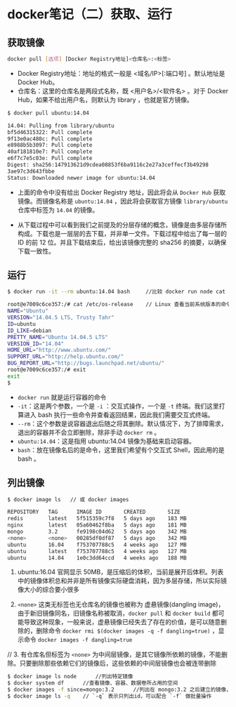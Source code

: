 # docker笔记（二）获取、运行

## 获取镜像

```bash
docker pull [选项] [Docker Registry地址]<仓库名>:<标签>
```

- Docker Registry地址：地址的格式一般是 <域名/IP>[:端口号] 。默认地址是 Docker Hub。
- 仓库名：这里的仓库名是两段式名称，既 <用户名>/<软件名> 。对于 Docker Hub，如果不给出用户名，则默认为  library ，也就是官方镜像。

```bash
$ docker pull ubuntu:14.04

14.04: Pulling from library/ubuntu
bf5d46315322: Pull complete
9f13e0ac480c: Pull complete
e8988b5b3097: Pull complete
40af181810e7: Pull complete
e6f7c7e5c03e: Pull complete
Digest: sha256:147913621d9cdea08853f6ba9116c2e27a3ceffecf3b49298
3ae97c3d643fbbe
Status: Downloaded newer image for ubuntu:14.04
```

- 上面的命令中没有给出 Docker Registry 地址，因此将会从 `Docker Hub` 获取镜像。而镜像名称是 `ubuntu:14.04` ，因此将会获取官方镜像 `library/ubuntu` 仓库中标签为 `14.04` 的镜像。

- 从下载过程中可以看到我们之前提及的分层存储的概念，镜像是由多层存储所构成。下载也是一层层的去下载，并非单一文件。下载过程中给出了每一层的 ID 的前 12 位。并且下载结束后，给出该镜像完整的 sha256 的摘要，以确保下载一致性。

## 运行

```bash
$ docker run -it --rm ubuntu:14.04 bash     //比较 docker run node cat /etc/os-release

root@e7009c6ce357:/# cat /etc/os-release    // Linux 查看当前系统版本的命令
NAME="Ubuntu"
VERSION="14.04.5 LTS, Trusty Tahr"
ID=ubuntu
ID_LIKE=debian
PRETTY_NAME="Ubuntu 14.04.5 LTS"
VERSION_ID="14.04"
HOME_URL="http://www.ubuntu.com/"
SUPPORT_URL="http://help.ubuntu.com/"
BUG_REPORT_URL="http://bugs.launchpad.net/ubuntu/"
root@e7009c6ce357:/# exit
exit
$
```

- `docker run` 就是运行容器的命令
- `-it`：这是两个参数，一个是 `-i` ：交互式操作，一个是 `-t` 终端。我们这里打算进入 bash 执行一些命令并查看返回结果，因此我们需要交互式终端。
- `--rm`：这个参数是说容器退出后随之将其删除。默认情况下，为了排障需求，退出的容器并不会立即删除，除非手动 `docker rm` 。
- `ubuntu:14.04`：这是指用 ubuntu:14.04 镜像为基础来启动容器。
- `bash`：放在镜像名后的是命令，这里我们希望有个交互式 Shell，因此用的是 bash 。

## 列出镜像

```bash
$ docker image ls   // 或 docker images

REPOSITORY   TAG      IMAGE ID       CREATED       SIZE
redis        latest   5f515359c7f8   5 days ago    183 MB
nginx        latest   05a60462f8ba   5 days ago    181 MB
mongo        3.2      fe9198c04d62   5 days ago    342 MB
<none>       <none>   00285df0df87   5 days ago    342 MB
ubuntu       16.04    f753707788c5   4 weeks ago   127 MB
ubuntu       latest   f753707788c5   4 weeks ago   127 MB
ubuntu       14.04    1e0c3dd64ccd   4 weeks ago   188 MB
```

1. ubuntu:16.04 官网显示 50MB，是压缩后的体积，当前是展开后体积。列表中的镜像体积总和并非是所有镜像实际硬盘消耗，因为多层存储，所以实际镜像大小的综合要小很多

2. `<none>` 这类无标签也无仓库名的镜像也被称为 虚悬镜像(dangling image)，由于新旧镜像同名，旧镜像名称被取消，`docker pull` 和 `docker build` 都可能导致这种现象，一般来说，虚悬镜像已经失去了存在的价值，是可以随意删除的，删除命令 `docker rmi $(docker images -q -f dangling=true)` ，显示命令 `docker images -f dangling=true`





// 3. 有仓库名但标签为 `<none>` 为中间层镜像，是其它镜像所依赖的镜像，不能删除。只要删除那些依赖它们的镜像后，这些依赖的中间层镜像也会被连带删除

```bash
$ docker image ls node      //列出特定镜像
$ docker system df      //查看镜像、容器、数据卷所占用的空间
$ docker images -f since=mongo:3.2      //列出在 mongo:3.2 之后建立的镜像，`-f` 是 filter 的缩写，`since` 表示之后，对应的 `before` 表示之前
$ docker image ls -q    // `-q` 表示只列出id，可以配合 `-f` 做批量操作
```
